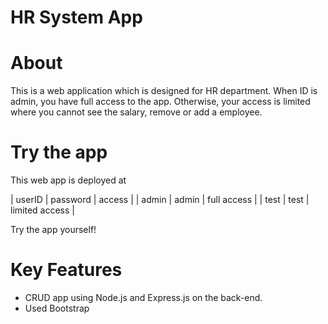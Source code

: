 # HR System App
# About
This is a web application which is designed for HR department.
When ID is admin, you have full access to the app. Otherwise, your access is limited where you cannot see the salary, remove or add a employee.

# Try the app

This web app is deployed at 

| userID | password | access |
| admin | admin | full access |
| test | test | limited access |

Try the app yourself!

# Key Features

- CRUD app using Node.js and Express.js on the back-end.
- Used Bootstrap